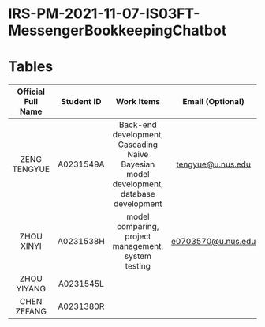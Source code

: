 # IRS-PM-2021-11-07-IS03FT-MessengerBookkeepingChatbot

# Tables

| Official Full Name | Student ID | Work Items | Email (Optional) |
| :--: | :--: | :--: | :--: |
| ZENG TENGYUE | A0231549A | Back-end development, Cascading Naive Bayesian model development, database development | tengyue@u.nus.edu |
| ZHOU XINYI | A0231538H | model comparing, project management, system testing | e0703570@u.nus.edu |
| ZHOU YIYANG | A0231545L |  |  |
| CHEN ZEFANG | A0231380R |  |  |
